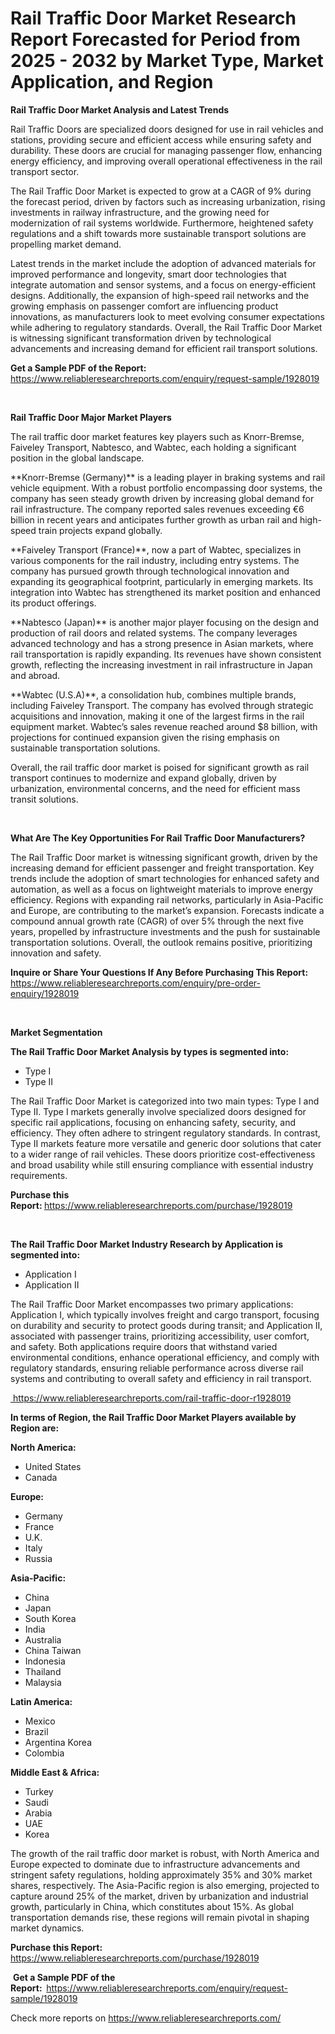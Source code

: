 <p><h1>Rail Traffic Door Market Research Report Forecasted for Period from 2025 -  2032 by Market Type, Market Application, and Region</h1></p><p><strong>Rail Traffic Door Market Analysis and Latest Trends</strong></p>
<p><p>Rail Traffic Doors are specialized doors designed for use in rail vehicles and stations, providing secure and efficient access while ensuring safety and durability. These doors are crucial for managing passenger flow, enhancing energy efficiency, and improving overall operational effectiveness in the rail transport sector.</p><p>The Rail Traffic Door Market is expected to grow at a CAGR of 9% during the forecast period, driven by factors such as increasing urbanization, rising investments in railway infrastructure, and the growing need for modernization of rail systems worldwide. Furthermore, heightened safety regulations and a shift towards more sustainable transport solutions are propelling market demand.</p><p>Latest trends in the market include the adoption of advanced materials for improved performance and longevity, smart door technologies that integrate automation and sensor systems, and a focus on energy-efficient designs. Additionally, the expansion of high-speed rail networks and the growing emphasis on passenger comfort are influencing product innovations, as manufacturers look to meet evolving consumer expectations while adhering to regulatory standards. Overall, the Rail Traffic Door Market is witnessing significant transformation driven by technological advancements and increasing demand for efficient rail transport solutions.</p></p>
<p><strong>Get a Sample PDF of the Report:&nbsp;</strong> <a href="https://www.reliableresearchreports.com/enquiry/request-sample/1928019?utm_campaign=3265&utm_medium=2&utm_source=Github&utm_content=ia&utm_term=28032025&utm_id=rail-traffic-door">https://www.reliableresearchreports.com/enquiry/request-sample/1928019</a></p>
<p>&nbsp;</p>
<p><strong>Rail Traffic Door Major Market Players</strong></p>
<p><p>The rail traffic door market features key players such as Knorr-Bremse, Faiveley Transport, Nabtesco, and Wabtec, each holding a significant position in the global landscape.</p><p>**Knorr-Bremse (Germany)** is a leading player in braking systems and rail vehicle equipment. With a robust portfolio encompassing door systems, the company has seen steady growth driven by increasing global demand for rail infrastructure. The company reported sales revenues exceeding €6 billion in recent years and anticipates further growth as urban rail and high-speed train projects expand globally.</p><p>**Faiveley Transport (France)**, now a part of Wabtec, specializes in various components for the rail industry, including entry systems. The company has pursued growth through technological innovation and expanding its geographical footprint, particularly in emerging markets. Its integration into Wabtec has strengthened its market position and enhanced its product offerings.</p><p>**Nabtesco (Japan)** is another major player focusing on the design and production of rail doors and related systems. The company leverages advanced technology and has a strong presence in Asian markets, where rail transportation is rapidly expanding. Its revenues have shown consistent growth, reflecting the increasing investment in rail infrastructure in Japan and abroad.</p><p>**Wabtec (U.S.A)**, a consolidation hub, combines multiple brands, including Faiveley Transport. The company has evolved through strategic acquisitions and innovation, making it one of the largest firms in the rail equipment market. Wabtec’s sales revenue reached around $8 billion, with projections for continued expansion given the rising emphasis on sustainable transportation solutions.</p><p>Overall, the rail traffic door market is poised for significant growth as rail transport continues to modernize and expand globally, driven by urbanization, environmental concerns, and the need for efficient mass transit solutions.</p></p>
<p>&nbsp;</p>
<p><strong>What Are The Key Opportunities For Rail Traffic Door Manufacturers?</strong></p>
<p><p>The Rail Traffic Door market is witnessing significant growth, driven by the increasing demand for efficient passenger and freight transportation. Key trends include the adoption of smart technologies for enhanced safety and automation, as well as a focus on lightweight materials to improve energy efficiency. Regions with expanding rail networks, particularly in Asia-Pacific and Europe, are contributing to the market’s expansion. Forecasts indicate a compound annual growth rate (CAGR) of over 5% through the next five years, propelled by infrastructure investments and the push for sustainable transportation solutions. Overall, the outlook remains positive, prioritizing innovation and safety.</p></p>
<p><strong>Inquire or Share Your Questions If Any Before Purchasing This Report:</strong> <a href="https://www.reliableresearchreports.com/enquiry/pre-order-enquiry/1928019?utm_campaign=3265&utm_medium=2&utm_source=Github&utm_content=ia&utm_term=28032025&utm_id=rail-traffic-door">https://www.reliableresearchreports.com/enquiry/pre-order-enquiry/1928019</a></p>
<p>&nbsp;</p>
<p><strong>Market Segmentation</strong></p>
<p><strong>The Rail Traffic Door Market Analysis by types is segmented into:</strong></p>
<p><ul><li>Type I</li><li>Type II</li></ul></p>
<p><p>The Rail Traffic Door Market is categorized into two main types: Type I and Type II. Type I markets generally involve specialized doors designed for specific rail applications, focusing on enhancing safety, security, and efficiency. They often adhere to stringent regulatory standards. In contrast, Type II markets feature more versatile and generic door solutions that cater to a wider range of rail vehicles. These doors prioritize cost-effectiveness and broad usability while still ensuring compliance with essential industry requirements.</p></p>
<p><strong>Purchase this Report:&nbsp;</strong><a href="https://www.reliableresearchreports.com/purchase/1928019?utm_campaign=3265&utm_medium=2&utm_source=Github&utm_content=ia&utm_term=28032025&utm_id=rail-traffic-door">https://www.reliableresearchreports.com/purchase/1928019</a></p>
<p>&nbsp;</p>
<p><strong>The Rail Traffic Door Market Industry Research by Application is segmented into:</strong></p>
<p><ul><li>Application I</li><li>Application II</li></ul></p>
<p><p>The Rail Traffic Door Market encompasses two primary applications: Application I, which typically involves freight and cargo transport, focusing on durability and security to protect goods during transit; and Application II, associated with passenger trains, prioritizing accessibility, user comfort, and safety. Both applications require doors that withstand varied environmental conditions, enhance operational efficiency, and comply with regulatory standards, ensuring reliable performance across diverse rail systems and contributing to overall safety and efficiency in rail transport.</p></p>
<p><a href="https://www.reliableresearchreports.com/rail-traffic-door-r1928019?utm_campaign=3265&utm_medium=2&utm_source=Github&utm_content=ia&utm_term=28032025&utm_id=rail-traffic-door">&nbsp;https://www.reliableresearchreports.com/rail-traffic-door-r1928019</a></p>
<p><strong>In terms of Region, the Rail Traffic Door Market Players available by Region are:</strong></p>
<p>
    <p> <strong> North America: </strong>
        <ul>
            <li>United States</li>
            <li>Canada</li>
        </ul>
        </p> 
    <p> <strong> Europe: </strong>
        <ul>
            <li>Germany</li>
            <li>France</li>
            <li>U.K.</li>
            <li>Italy</li>
            <li>Russia</li>
        </ul>
        </p> 
    <p> <strong> Asia-Pacific: </strong>
        <ul>
            <li>China</li>
            <li>Japan</li>
            <li>South Korea</li>
            <li>India</li>
            <li>Australia</li>
            <li>China Taiwan</li>
            <li>Indonesia</li>
            <li>Thailand</li>
            <li>Malaysia</li>
        </ul>
        </p> 
    <p> <strong> Latin America: </strong>
        <ul>
            <li>Mexico</li>
            <li>Brazil</li>
            <li>Argentina Korea</li>
            <li>Colombia</li>
        </ul>
        </p> 
    <p> <strong> Middle East & Africa: </strong>
        <ul>
            <li>Turkey</li>
            <li>Saudi</li>
            <li>Arabia</li>
            <li>UAE</li>
            <li>Korea</li>
        </ul>
    </p>
    </p>
<p><p>The growth of the rail traffic door market is robust, with North America and Europe expected to dominate due to infrastructure advancements and stringent safety regulations, holding approximately 35% and 30% market shares, respectively. The Asia-Pacific region is also emerging, projected to capture around 25% of the market, driven by urbanization and industrial growth, particularly in China, which constitutes about 15%. As global transportation demands rise, these regions will remain pivotal in shaping market dynamics.</p></p>
<p><strong>Purchase this Report: </strong><a href="https://www.reliableresearchreports.com/purchase/1928019?utm_campaign=3265&utm_medium=2&utm_source=Github&utm_content=ia&utm_term=28032025&utm_id=rail-traffic-door">https://www.reliableresearchreports.com/purchase/1928019</a></p>
<p>&nbsp;<strong>Get a Sample PDF of the Report:&nbsp;&nbsp;</strong><a href="https://www.reliableresearchreports.com/enquiry/request-sample/1928019?utm_campaign=3265&utm_medium=2&utm_source=Github&utm_content=ia&utm_term=28032025&utm_id=rail-traffic-door">https://www.reliableresearchreports.com/enquiry/request-sample/1928019</a></p>
<p><strong></strong></p>
<p>Check more reports on <a href="https://www.reliableresearchreports.com/?utm_campaign=3265&utm_medium=2&utm_source=Github&utm_content=ia&utm_term=28032025&utm_id=rail-traffic-door">https://www.reliableresearchreports.com/</a></p>